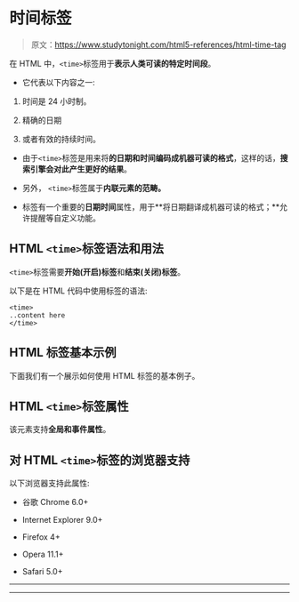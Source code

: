 # 时间标签

> 原文：<https://www.studytonight.com/html5-references/html-time-tag>

在 HTML 中，`<time>`标签用于**表示人类可读的特定时间段**。

*   它代表以下内容之一:

1.  时间是 24 小时制。

2.  精确的日期

3.  或者有效的持续时间。

*   由于`<time>`标签是用来将**的日期和时间编码成机器可读的格式**，这样的话，**搜索引擎会对此产生更好的结果**。

*   另外， `<time>`标签属于**内联元素的范畴。**

*   <time>标签有一个重要的**日期时间**属性，用于**将日期翻译成机器可读的格式；**允许提醒等自定义功能。</time>

## HTML `<time>`标签语法和用法

`<time>`标签需要**开始(开启)标签**和**结束(关闭)标签**。

以下是在 HTML 代码中使用<time>标签的语法:</time>

```
<time>
..content here
</time>
```

## HTML <time>标签基本示例</time>

下面我们有一个展示如何使用 HTML <time>标签的基本例子。</time>

## HTML `<time>`标签属性

该元素支持**全局和事件属性**。

## 对 HTML `<time>`标签的浏览器支持

以下浏览器支持此属性:

*   谷歌 Chrome 6.0+

*   Internet Explorer 9.0+

*   Firefox 4+

*   Opera 11.1+

*   Safari 5.0+

* * *

* * *